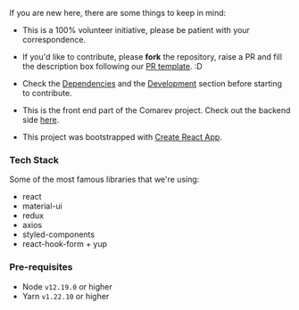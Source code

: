 If you are new here, there are some things to keep in mind:

- This is a 100% volunteer initiative, please be patient with your correspondence.

- If you'd like to contribute, please **fork** the repository, raise a PR and fill the description box following our [PR template](.github/pull_request_template.md). :D

- Check the [Dependencies](CONTRIBUTING.md#tech-stack) and the [Development](README.md#development) section before starting to contribute.
- This is the front end part of the Comarev project. Check out the backend side [here](https://github.com/comarev/comarev).
- This project was bootstrapped with [Create React App](https://github.com/facebook/create-react-app).

### Tech Stack

Some of the most famous libraries that we're using:

- react
- material-ui
- redux
- axios
- styled-components
- react-hook-form + yup

### Pre-requisites

- Node `v12.19.0` or higher
- Yarn `v1.22.10` or higher
